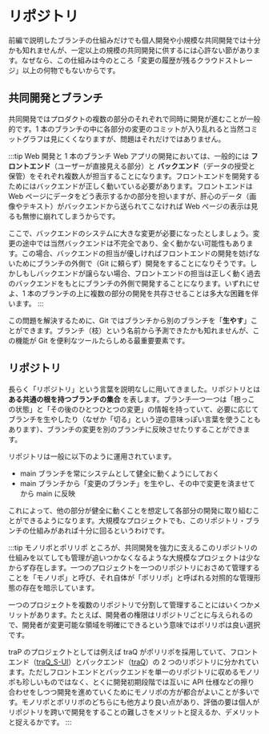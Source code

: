 # リポジトリ

前編で説明したブランチの仕組みだけでも個人開発や小規模な共同開発では十分かも知れませんが、一定以上の規模の共同開発に供するには心許ない節があります。なぜなら、この仕組みは今のところ「変更の履歴が残るクラウドストレージ」以上の何物でもないからです。

## 共同開発とブランチ

共同開発ではプロダクトの複数の部分のそれぞれで同時に開発が進むことが一般的です。1 本のブランチの中に各部分の変更のコミットが入り乱れると当然コミットグラフは見にくくなりますが、問題はそれだけではありません。

:::tip Web 開発と 1 本のブランチ
Web アプリの開発においては、一般的には **フロントエンド**（ユーザーが直接見える部分）と **バックエンド**（データの授受と保管）をそれぞれ複数人が担当することになります。フロントエンドを開発するためにはバックエンドが正しく動いている必要があります。フロントエンドは Web ページにデータをどう表示するかの部分を担いますが、肝心のデータ（画像やテキスト）がバックエンドから送られてこなければ Web ページの表示は見るも無惨に崩れてしまうからです。

ここで、バックエンドのシステムに大きな変更が必要になったとしましょう。変更の途中では当然バックエンドは不完全であり、全く動かない可能性もあります。この場合、バックエンドの担当が優しければフロントエンドの開発を妨げないためにブランチの外側で（Git に頼らず）開発をすることになりそうです。しかしもしバックエンドが譲らない場合、フロントエンドの担当は正しく動く過去のバックエンドをもとにブランチの外側で開発することになります。いずれにせよ、1 本のブランチの上に複数の部分の開発を共存させることは多大な困難を伴います。
:::

この問題を解決するために、Git ではブランチから別のブランチを「**生やす**」ことができます。ブランチ（枝）という名前から予測できたかも知れませんが、この機能が Git を便利なツールたらしめる最重要要素です。

## リポジトリ

長らく「リポジトリ」という言葉を説明なしに用いてきました。リポジトリとは **ある共通の根を持つブランチの集合** を表します。ブランチ一つ一つは「根っこの状態」と「その後のひとつひとつの変更」の情報を持っていて、必要に応じてブランチを生やしたり（なぜか「切る」という逆の意味っぽい言葉を使うこともあります）、ブランチの変更を別のブランチに反映させたりすることができます。

リポジトリは一般に以下のように運用されています。

- main ブランチを常にシステムとして健全に動くようにしておく
- main ブランチから「変更のブランチ」を生やし、その中で変更を済ませてから main に反映

これによって、他の部分が健全に動くことを想定して各部分の開発に取り組むことができるようになります。大規模なプロジェクトでも、このリポジトリ・ブランチの仕組みがあれば十分に回るというわけです。

:::tip モノリポとポリリポ
ところが、共同開発を強力に支えるこのリポジトリの仕組みを以てしても管理が追いつかなくなるような大規模なプロジェクトは少なからず存在します。一つのプロジェクトを一つのリポジトリにおさめて管理することを「モノリポ」と呼び、それ自体が「ポリリポ」と呼ばれる対照的な管理形態の存在を暗示しています。

一つのプロジェクトを複数のリポジトリで分割して管理することにはいくつかメリットがあります。たとえば、開発者の権限はリポジトリごとに与えられるので、開発者が変更可能な領域を明確にできるという意味ではポリリポは良い選択です。

traP のプロジェクトとしては例えば traQ がポリリポを採用していて、フロントエンド（[traQ_S-UI](https://github.com/traPtitech/traQ_S-UI)）とバックエンド（[traQ](https://github.com/traPtitech/traQ)）の 2 つのリポジトリに分かれています。ただしフロントエンドとバックエンドを単一のリポジトリに収めるモノリポも珍しいものではなく、とくに開発初期段階では互いに API 仕様などの擦り合わせをしつつ開発を進めていくためにモノリポの方が都合がよいことが多いです。モノリポとポリリポのどちらにも他方より良い点があり、評価の要は個人がリポジトリを跨いで開発をすることの難しさをメリットと捉えるか、デメリットと捉えるかです。
:::